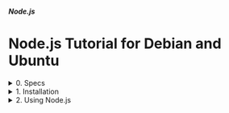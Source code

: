 ##### Node.js
# Node.js Tutorial for Debian and Ubuntu

<details markdown="1">
<summary>
0. Specs
</summary>

---

### 0.0. The What
Node.js is an open-source, cross-platform JavaScript runtime environment that allows developers to run JavaScript on the server side.

As a system administrator, we may not write Node.js applications daily, but we might encounter it in various scenarios—whether it's running a web app, managing microservices, or troubleshooting performance issues.

### 0.1. Environment
I used Debian and Ubuntu server editions, namely Debian 11 & 12, Ubuntu 22.04 & 24.04 LTS Servers.

### 0.2. Sources

- [ChatGPT](https://chatgpt.com/)   
- [Node.js](https://nodejs.org/)   
- [Npm.js](https://www.npmjs.com/)   
- [Deepseek](https://www.deepseek.com/)   



<br>
</details>

<details markdown="1">
<summary>
1. Installation
</summary>

---

There might be a lot of installation options but I'd like to concentrate on 2 of them.

### 1.1. Install Debian (Ubuntu) Packages - System wide

Installing the default packages of the distribution. Packages may be (actually definitely) old. So you will have old (but stable) Node.js. It can be used by all the users. Ideal for running a production site.

Update repositories

```
sudo apt update
```

Install Node.js and NPM (Node Package Manager)

```
sudo apt install -y nodejs npm
```

Verify the Node.js and Npm versions:

```
node -v 
npm -v 
```

### 1.2. Install With NVM (Node Version Manager) - User based

Downloading and installing the latest stable package. Only your user will be able to use Node.js, still stable but of course not as stable as the Debian package. Ideal for testing or developing purposes.


Install curl (Debian 12 doesn't have it by default)

```
sudo apt update
sudo apt install -y curl
```

Download and install nvm (node version manager):

```
curl -o- https://raw.githubusercontent.com/nvm-sh/nvm/v0.40.2/install.sh | bash
```

Either restart the shell or run:

```
\. "$HOME/.nvm/nvm.sh"
```

Download and install latest stable Node.js:

```
nvm install 22
```

Verify the Node.js version:

```
node -v 
```

See the active Node.js version

```
nvm current 
```

Verify NPM (Node Package Manager) version:

```
npm -v 
```

Nvm allows installing more than 1 versions of node.js.
Lets install version 23 (non LTS)

```
nvm install 23
```

See current active version

```
nvm current
```

Change to version 22 

```
nvm use 22
```

List installed versions

```
nvm ls
```

Set 22 as the default version

```
nvm alias default 22
```

Remove version 23

```
nvm uninstall 23
```

<br>
</details>

<details markdown="1">
<summary>
2. Using Node.js
</summary>

---

### 2.1. Running Javascript Programs

Let's write a simple JavaScript program:

```
nano hello.js
```

Fill as below:

```
console.log("Hello from Node.js!");
```

Run it:

```
node hello.js
```

Let's write another one:

```
nano time.js
```

Fill as below:

```
const now = new Date();
console.log(`Time now is: ${now.toLocaleString()}`);
```

Run it:

```
node time.js
```

### 2.2. Installing/Running Packages

You can install/run packages from ```https://www.npmjs.org/```

Run a package without permanently installing. It asks to install, you can say Y.

```
npm exec cowsay "Hello world"
```

Install a package locally, we'll use it in a script

```
npm install chalk@4
```

Saved to ./node_modules/

Let's use it in a script

```
nano chalktest.js
```

Fill as below:

```
const chalk = require('chalk');
console.log(chalk.green('Hello from Node.js!'));
```

Run it:

```
node chalktest.js
```

Update installed packages:

```
npm update
```

List locally installed packages:

```
npm list
```

If you want to uninstall a package:

```
npm uninstall chalk
```

<br>
</details>


